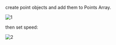create point objects and add them to Points Array.

![1](https://github.com/user-attachments/assets/c680807a-5a2d-4741-889b-902dae09472d)

then set speed:

![2](https://github.com/user-attachments/assets/539d559c-447d-479f-b01c-42cee4ac57e8)
